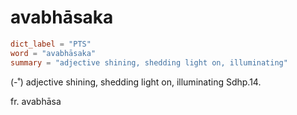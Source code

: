 # avabhāsaka

``` toml
dict_label = "PTS"
word = "avabhāsaka"
summary = "adjective shining, shedding light on, illuminating"
```

(\-˚) adjective shining, shedding light on, illuminating Sdhp.14.

fr. avabhāsa

